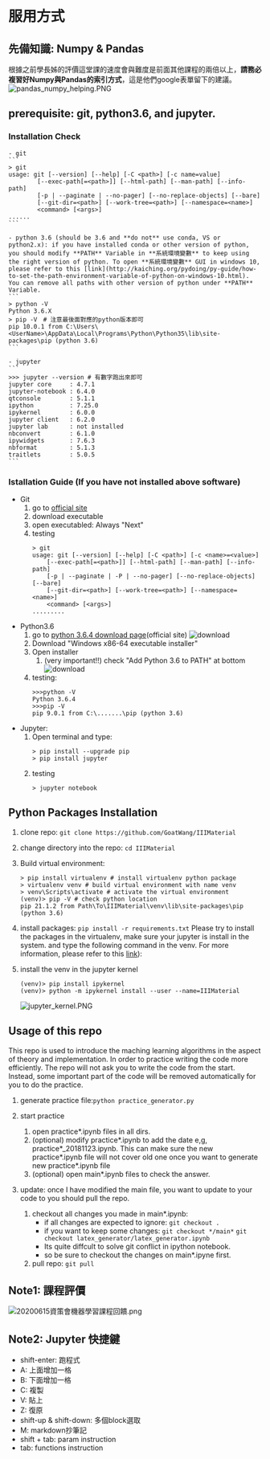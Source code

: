# 服用方式
## 先備知識: Numpy & Pandas
根據之前學長姊的評價這堂課的速度會與難度是前面其他課程的兩倍以上，**請務必複習好Numpy與Pandas的索引方式**，這是他們google表單留下的建議。
![pandas_numpy_helping.PNG](./static/pandas_numpy_helping.PNG)

## prerequisite: git, python3.6, and jupyter.
### Installation Check
    - git
    ```
    > git
    usage: git [--version] [--help] [-C <path>] [-c name=value]
            [--exec-path[=<path>]] [--html-path] [--man-path] [--info-path]
            [-p | --paginate | --no-pager] [--no-replace-objects] [--bare]
            [--git-dir=<path>] [--work-tree=<path>] [--namespace=<name>]
            <command> [<args>]
    ......
    ```

    - python 3.6 (should be 3.6 and **do not** use conda, VS or python2.x): if you have installed conda or other version of python, you should modify **PATH** Variable in **系統環境變數** to keep using the right version of python. To open **系統環境變數** GUI in windows 10, please refer to this [link](http://kaiching.org/pydoing/py-guide/how-to-set-the-path-environment-variable-of-python-on-windows-10.html). You can remove all paths with other version of python under **PATH** Variable.
    ```
    > python -V
    Python 3.6.X
    > pip -V　# 注意最後面對應的python版本即可
    pip 10.0.1 from C:\Users\<UserName>\AppData\Local\Programs\Python\Python35\lib\site-packages\pip (python 3.6)
    ```

    - jupyter
    ```
    >>> jupyter --version # 有數字跑出來即可
    jupyter core     : 4.7.1
    jupyter-notebook : 6.4.0
    qtconsole        : 5.1.1
    ipython          : 7.25.0
    ipykernel        : 6.0.0
    jupyter client   : 6.2.0
    jupyter lab      : not installed
    nbconvert        : 6.1.0
    ipywidgets       : 7.6.3
    nbformat         : 5.1.3
    traitlets        : 5.0.5
    ```

### Istallation Guide (If you have not installed above software)
- Git
    1. go to [official site](https://git-scm.com/download/win)
    2. download executable
    3. open executabled: Always "Next"
    4. testing
        ```
        > git 
        usage: git [--version] [--help] [-C <path>] [-c <name>=<value>]
            [--exec-path[=<path>]] [--html-path] [--man-path] [--info-path]
            [-p | --paginate | -P | --no-pager] [--no-replace-objects] [--bare]
            [--git-dir=<path>] [--work-tree=<path>] [--namespace=<name>]
            <command> [<args>]
        .........
        ```
- Python3.6
    1. go to [python 3.6.4 download page](https://www.python.org/downloads/release/python-364/)(official site)
    ![download](./static/Download364.PNG)
    2. Download "Windows x86-64 executable installer"
    3. Open installer
        1. (very important!!) check "Add Python 3.6 to PATH" at bottom
        ![download](./static/installation.PNG)
    4. testing:
        ```
        >>>python -V
        Python 3.6.4
        >>>pip -V
        pip 9.0.1 from C:\.......\pip (python 3.6)
        ```
- Jupyter:
    1. Open terminal and type:
        ```
        > pip install --upgrade pip
        > pip install jupyter
        ```
    2. testing
        ```
        > jupyter notebook
        ```

## Python Packages Installation
1. clone repo: ```git clone https://github.com/GoatWang/IIIMaterial```

2. change directory into the repo: ```cd IIIMaterial```

3. Build virtual environment:
    ```
    > pip install virtualenv # install virtualenv python package 
    > virtualenv venv # build virtual environment with name venv
    > venv\Scripts\activate # activate the virtual environment
    (venv)> pip -V # check python location
    pip 21.1.2 from Path\To\IIIMaterial\venv\lib\site-packages\pip (python 3.6)
    ```

3. install packages: ```pip install -r requirements.txt```
Please try to install the packages in the virtualenv, make sure your jupyter is install in the system. and type the following command in the venv. For more information, please refer to this [link](https://zhuanlan.zhihu.com/p/33257881)):

4. install the venv in the jupyter kernel
    ```
    (venv)> pip install ipykernel
    (venv)> python -m ipykernel install --user --name=IIIMaterial
    ```
    ![jupyter_kernel.PNG](./static/jupyter_kernel.PNG)


## Usage of this repo
This repo is used to introduce the maching learning algorithms in the aspect of theory and implementation. In order to practice writing the code more efficiently. The repo will not ask you to write the code from the start. Instead, some important part of the code will be removed automatically for you to do the practice.
1. generate practice file:```python practice_generator.py```

2. start practice
    1. open practice*.ipynb files in all dirs.
    2. (optional) modify practice\*.ipynb to add the date e,g, practice\*\_20181123.ipynb. This can make sure the new practice\*.ipynb file will not cover old one once you want to generate new practice\*.ipynb file 
    3. (optional) open main*.ipynb files to check the answer.

3. update: once I have modified the main file, you want to update to your code to you should pull the repo. 
    1. checkout all changes you made in main*.ipynb: 
        - if all changes are expected to ignore:
            ```git checkout .```
        - if you want to keep some changes:
            ```git checkout */main*``` 
            ```git checkout latex_generator/latex_generator.ipynb```
        - Its quite diffcult to solve git conflict in ipython notebook.
        - so be sure to checkout the changes on main*.ipyne first.
    2. pull repo: ```git pull```

## Note1: 課程評價
![20200615資策會機器學習課程回饋.png](./static/20200615資策會機器學習課程回饋.png)

## Note2: Jupyter 快捷鍵
- shift-enter: 跑程式
- A: 上面增加一格
- B: 下面增加一格
- C: 複製
- V: 貼上
- Z: 復原
- shift-up & shift-down: 多個block選取
- M: markdown抄筆記
- shift + tab: param instruction
- tab: functions instruction


<!-- # 20200517課後訊息
1. 問卷地址: https://forms.gle/V2yDFf2MHS62siuFA
2. 非本科系轉職軟體工程師指南: https://medium.com/@jeremy455576/%E9%9D%9E%E6%9C%AC%E7%A7%91%E7%B3%BB%E8%BD%89%E8%81%B7%E8%BB%9F%E9%AB%94%E5%B7%A5%E7%A8%8B%E5%B8%AB%E6%8C%87%E5%8D%97-9c7783190178?source=friends_link&sk=8d0300a984fad9c950526a3a453c35e2 -->

<!-- # 20190901課後訊息
1. 問卷地址: https://docs.google.com/forms/d/e/1FAIpQLSe0BrMz2vmZW_X0aTY3qClrOKbkjj20Z2kotzuwE6IxbIUDyQ/viewform?usp=sf_link
2. kaggle專案網頁成品: http://realestateevaluator-dev.ap-southeast-1.elasticbeanstalk.com/evaluator/
3. 講師自學程式的心路歷程: https://ithelp.ithome.com.tw/articles/10195825 -->

<!-- # 20190331課後訊息
1. 問卷網址: https://docs.google.com/forms/d/e/1FAIpQLScDHxoRzLMz1UES_xPoq4-ZRPs5EiOvfGc1YzuNlIYiE6n6TA/viewform?usp=sf_link
2. kaggle競賽: https://www.kaggle.com/t/94b12368cbce4c65a2b4ea4be059e312
3. kaggle專案網頁成品: http://realestateevaluator-dev.ap-southeast-1.elasticbeanstalk.com/evaluator/
4. 講師自學程式的心路歷程: https://ithelp.ithome.com.tw/articles/10195825 -->

<!-- 
# 11/11課後訊息
1. 11/13問卷網址: (disabled)~~https://goo.gl/forms/X0gKPnmTquu9XVBL2~~
2. 有人問我能不能分享自學程式的心路歷程，[這是我去年底寫的一篇文章](https://ithelp.ithome.com.tw/articles/10195825)，給你們參考。
2. 作業: 請自行使用07_RealEstatePractice進行探索分析並做出預測結果，請在同一分jupyter notebook的最上方的block整理出:
    1. 要求項目:
        - 自行計算出尚未取log的「真實total_price」跟「預測total_price」的rmse(40%)
        - 整理出使用課程上或課程外學到的哪一些「前處理」、「分群」、「分類」技術(60%)
    2. 加分項目:
        - 比較出各分類演算法在這份資料集上適用的差異與心得(20%)
    3. 繳交期限: 11/27(二)
    4. 資料集:以自己想練習的部分為主，想練習前處理的，可以玩未處理過的資料集(df_realestate.csv)，想多練習model的，可以玩已經做好處理的(df_realestate_processed.csv)。
    5. 繳交方式: 將repo push到自己的github上，並提供你github中這一個notebook的連結給統一個負責人，整理完後再轉交給我。 -->

<!-- # 11/11課程評價結果:
![1111資策會機器學習課程回饋](static/1111資策會機器學習課程回饋.png) -->


